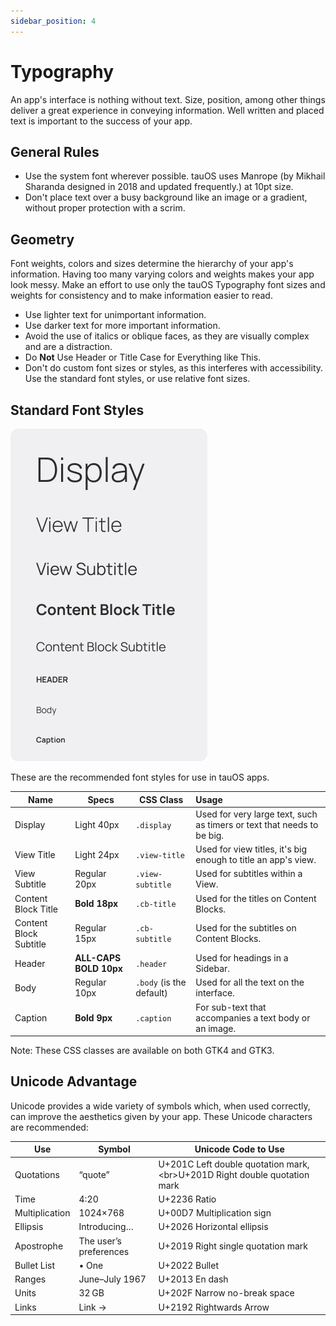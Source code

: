 ```yaml
---
sidebar_position: 4
---
```


# Typography

An app's interface is nothing without text. Size, position, among other things deliver a great experience in conveying information. Well written and placed text is important to the success of your app.

## General Rules

- Use the system font wherever possible. tauOS uses Manrope (by Mikhail Sharanda designed in 2018 and updated frequently.) at 10pt size.
- Don't place text over a busy background like an image or a gradient, without proper protection with a scrim.

## Geometry

Font weights, colors and sizes determine the hierarchy of your app's information. Having too many varying colors and weights makes your app look messy. Make an effort to use only the tauOS Typography font sizes and weights for consistency and to make information easier to read.

- Use lighter text for unimportant information.
- Use darker text for more important information.
- Avoid the use of italics or oblique faces, as they are visually complex and are a distraction.
- Do **Not** Use Header or Title Case for Everything like This.
- Don't do custom font sizes or styles, as this interferes with accessibility. Use the standard font styles, or use relative font sizes.

## Standard Font Styles

![](/assets/typography.png)

These are the recommended font styles for use in tauOS apps.

|Name|Specs|CSS Class|Usage|
|---|---|---|:---|
|Display|Light 40px|`.display`|Used for very large text, such as timers or text that needs to be big.|
|View Title|Light 24px|`.view-title`|Used for view titles, it's big enough to title an app's view.|
|View Subtitle|Regular 20px|`.view-subtitle`|Used for subtitles within a View.|
|Content Block Title|**Bold 18px**|`.cb-title`|Used for the titles on Content Blocks.|
|Content Block Subtitle|Regular 15px|`.cb-subtitle`|Used for the subtitles on Content Blocks.|
|Header|**ALL-CAPS BOLD 10px**|`.header`|Used for headings in a Sidebar.|
|Body|Regular 10px|`.body` (is the default)|Used for all the text on the interface.|
|Caption|**Bold 9px**|`.caption`|For sub-text that accompanies a text body or an image.|

Note: These CSS classes are available on both GTK4 and GTK3.

## Unicode Advantage

Unicode provides a wide variety of symbols which, when used correctly, can improve the aesthetics given by your app. These Unicode characters are recommended:

|Use|Symbol|Unicode Code to Use|
|---|---|---|
|Quotations|“quote”|U+201C Left double quotation mark,<br\>U+201D Right double quotation mark|
|Time|4∶20|U+2236 Ratio|
|Multiplication|1024×768|U+00D7 Multiplication sign|
|Ellipsis|Introducing…|U+2026 Horizontal ellipsis|
|Apostrophe|The user’s preferences|U+2019 Right single quotation mark|
|Bullet List|• One|U+2022 Bullet|
|Ranges|June–July 1967|U+2013 En dash|
|Units|32 GB|U+202F Narrow no-break space|
|Links|Link →|U+2192 Rightwards Arrow|
